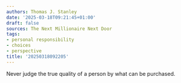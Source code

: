 ```yaml
---
authors: Thomas J. Stanley
date: '2025-03-18T09:21:45+01:00'
draft: false
sources: The Next Millionaire Next Door
tags:
- personal responsibility
- choices
- perspective
title: '20250318092205'
---
```


Never judge the true quality of a person by what can be purchased.
